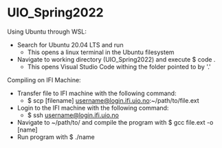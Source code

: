 # UIO_Spring2022

Using Ubuntu through WSL:
  - Search for Ubuntu 20.04 LTS and run
    - This opens a linux terminal in the Ubuntu filesystem
  - Navigate to working directory (UIO_Spring2022) and execute $ code .
    - This opens Visual Studio Code withing the folder pointed to by '.'

Compiling on IFI Machine:
  - Transfer file to IFI machine with the following command:
    - $ scp [filename] username@login.ifi.uio.no:~/path/to/file.ext
  - Login to the IFI machine with the following command:
    - $ ssh username@login.ifi.uio.no
  - Navigate to ~/path/to/ and compile the program with $ gcc file.ext -o [name]
  - Run program with $ ./name
